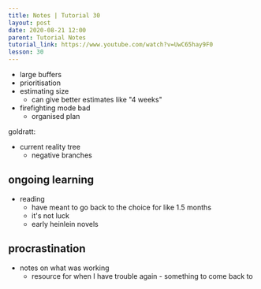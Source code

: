 ```yaml
---
title: Notes | Tutorial 30
layout: post
date: 2020-08-21 12:00
parent: Tutorial Notes
tutorial_link: https://www.youtube.com/watch?v=UwC65hay9F0
lesson: 30
---
```


- large buffers
- prioritisation
- estimating size
  - can give better estimates like "4 weeks"
- firefighting mode bad
  - organised plan

goldratt:

- current reality tree
  - negative branches

## ongoing learning

- reading
  - have meant to go back to the choice for like 1.5 months
  - it's not luck
  - early heinlein novels

## procrastination

- notes on what was working
  - resource for when I have trouble again - something to come back to
